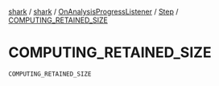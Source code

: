[shark](../../../index.md) / [shark](../../index.md) / [OnAnalysisProgressListener](../index.md) / [Step](index.md) / [COMPUTING_RETAINED_SIZE](./-c-o-m-p-u-t-i-n-g_-r-e-t-a-i-n-e-d_-s-i-z-e.md)

# COMPUTING_RETAINED_SIZE

`COMPUTING_RETAINED_SIZE`
